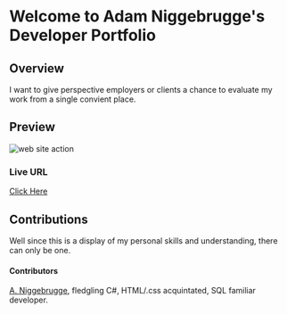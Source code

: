 # Welcome to Adam Niggebrugge's Developer Portfolio

## Overview
I want to give perspective employers or clients a chance to evaluate my work from a single convient place.

## Preview
![web site action](https://media.giphy.com/media/O9uwj88q7WPTgExitN/giphy.gif)

### Live URL
[Click Here](https://adam-niggebrugge.github.io/Adam_Niggebrugge_Developer_Portfolio/)

## Contributions
Well since this is a display of my personal skills and understanding, there can only be one.
#### Contributors
[A. Niggebrugge](https://github.com/adam-niggebrugge), fledgling C#, HTML/.css acquintated, SQL familiar developer.  
